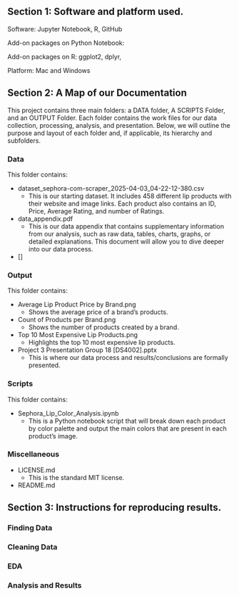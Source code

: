 ## Section 1: Software and platform used.
Software: Jupyter Notebook, R, GitHub

Add-on packages on Python Notebook: 

Add-on packages on R: ggplot2, dplyr, 

Platform: Mac and Windows
## Section 2: A Map of our Documentation
This project contains three main folders: a DATA folder, A SCRIPTS Folder, and an OUTPUT Folder. Each folder contains the work files for our data collection, processing, analysis, and presentation. Below, we will outline the purpose and layout of each folder and, if applicable, its hierarchy and subfolders.
### Data 
This folder contains:
- dataset_sephora-com-scraper_2025-04-03_04-22-12-380.csv
    - This is our starting dataset. It includes 458 different lip products with their website and image links. Each product also contains an ID, Price, Average Rating, and number of Ratings.
- data_appendix.pdf
    - This is our data appendix that contains supplementary information from our analysis, such as raw data, tables, charts, graphs, or detailed explanations. This document will allow you to dive deeper into our data process.
- []
### Output
This folder contains:
- Average Lip Product Price by Brand.png
    - Shows the average price of a brand’s products.
- Count of Products per Brand.png
    - Shows the number of products created by a brand.
- Top 10 Most Expensive Lip Products.png
    - Highlights the top 10 most expensive lip products.
- Project 3 Presentation Group 18 [DS4002].pptx
    - This is where our data process and results/conclusions are formally presented.

### Scripts
This folder contains:
- Sephora_Lip_Color_Analysis.ipynb
    - This is a Python notebook script that will break down each product by color palette and output the main colors that are present in each product’s image.
### Miscellaneous
- LICENSE.md
    - This is the standard MIT license.
- README.md

## Section 3: Instructions for reproducing results.
### Finding Data


### Cleaning Data


### EDA



### Analysis and Results

